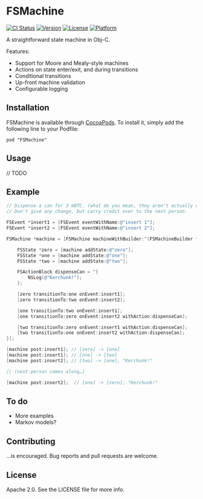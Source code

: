 # FSMachine

[![CI Status](http://img.shields.io/travis/danhawkes/FSMachine.svg?style=flat)](https://travis-ci.org/danhawkes/FSMachine)
[![Version](https://img.shields.io/cocoapods/v/FSMachine.svg?style=flat)](http://cocoadocs.org/docsets/FSMachine)
[![License](https://img.shields.io/cocoapods/l/FSMachine.svg?style=flat)](http://cocoadocs.org/docsets/FSMachine)
[![Platform](https://img.shields.io/cocoapods/p/FSMachine.svg?style=flat)](http://cocoadocs.org/docsets/FSMachine)

A straightforward state machine in Obj-C.

Features:

* Support for Moore and Mealy-style machines
* Actions on state enter/exit, and during transitions
* Conditional transitions
* Up-front machine validation
* Configurable logging

## Installation

FSMachine is available through [CocoaPods](http://cocoapods.org). To install
it, simply add the following line to your Podfile:

    pod "FSMachine"

## Usage

// TODO

## Example

```objective-c
// Dispense a can for 3 mBTC. (what do you mean, they aren't actually coins?)
// Don't give any change, but carry credit over to the next person.

FSEvent *insert1 = [FSEvent eventWithName:@"insert 1"];
FSEvent *insert2 = [FSEvent eventWithName:@"insert 2"];

FSMachine *machine = [FSMachine machineWithBuilder:^(FSMachineBuilder *machine) {

    FSState *zero = [machine addState:@"zero"];
    FSState *one = [machine addState:@"one"];
    FSState *two = [machine addState:@"two"];

    FSActionBlock dispenseCan = ^{
        NSLog(@"Kerchunk!");
    };

    [zero transitionTo:one onEvent:insert1];
    [zero transitionTo:two onEvent:insert2];

    [one transitionTo:two onEvent:insert1];
    [one transitionTo:zero onEvent:insert2 withAction:dispenseCan];

    [two transitionTo:zero onEvent:insert1 withAction:dispenseCan];
    [two transitionTo:one onEvent:insert2 withAction:dispenseCan];
}];

[machine post:insert1]; // [zero] -> [one]
[machine post:insert1]; // [one] -> [two]
[machine post:insert2]; // [two] -> [one], "Kerchunk!"

// (next person comes along…)

[machine post:insert2];  // [one] -> [zero], "Kerchunk!"

```

## To do

* More examples
* Markov models?

## Contributing

…is encouraged. Bug reports and pull requests are welcome.

## License

Apache 2.0. See the LICENSE file for more info.
